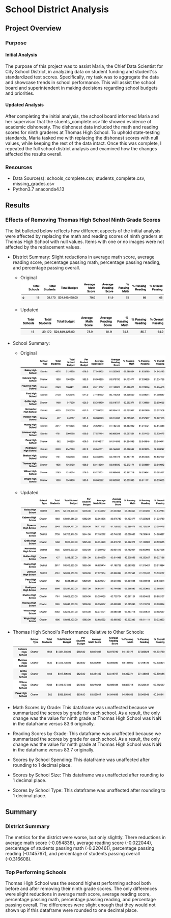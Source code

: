 # School District Analysis

## Project Overview

### Purpose

#### Initial Analysis
The purpose of this project was to assist Maria, the Chief Data Scientist for City School District, in analyzing data on student funding and student'ss standardized test scores. Specifically, my task was to aggregate the data and showcase trends in school performance. This will assist the school board and superintendent in making decisions regarding school budgets and priorities. 

#### Updated Analysis
After completing the initial analysis, the school board informed Maria and her supervisor that the stuents_complete.csv file showed evidence of academic dishonesty. The dishonest data included the math and reading scores for ninth graderes at Thomas High School. To uphold state-testing standards, Maria tasked me with replacing the dishonest scores with null values, while keeping the rest of the data intact. Once this was complete, I repeated the full school district analysis and examined how the changes affected the results overall. 

### Resources
- Data Source(s): schools_complete.csv, students_complete.csv, missing_grades.csv
- Python3.7 anaconda4.13

## Results

### Effects of Removing Thomas High School Ninth Grade Scores
The list bulleted below reflects how different aspects of the initial analysis were affected by replacing the math and reading scores of ninth graders at Thomas High School with null values. Items with one or no images were not affected by the replacement values.

- District Summary: Slight reductions in average math score, average reading score, percentage passing math, percentage passing reading, and percentage passing overall.
  - Original ![Original district summary](/Resources/district_summary_old.png?raw=true "Title")
 
  - Updated ![Updated district summary](/Resources/district_summary_new.png?raw=true "Title")
 
- School Summary: 
  - Original ![Original school summary](/Resources/school_summary_old.png?raw=true "Title")
 
  - Updated ![Updated school summary](/Resources/school_summary_new.png?raw=true "Title")
 
- Thomas High School's Performance Relative to Other Schools: 
![Updated top 5 schools summary](/Resources/top_schools_new.png?raw=true "Title")

- Math Scores by Grade: This dataframe was unaffected because we summarized the scores by grade for each school. As a result, the only change was the value for ninth grade at Thomas High School was NaN in the dataframe versus 83.6 originally.

- Reading Scores by Grade: This dataframe was unaffected because we summarized the scores by grade for each school. As a result, the only change was the value for ninth grade at Thomas High School was NaN in the dataframe versus 83.7 originally.

- Scores by School Spending: This dataframe was unaffected after rounding to 1 decimal place.
- Scores by School Size: This dataframe was unaffected after rounding to 1 decimal place.
- Scores by School Type: This dataframe was unaffected after rounding to 1 decimal place.


## Summary

### District Summary
The metrics for the district were worse, but only slightly. There reductions in average math score (-0.054838), average reading score (-0.022044), percentage of students passing math (-0.220461), percentage passing reading (-0.145797), and percentage of students passing overall (-0.316608).

### Top Performing Schools
Thomas High School was the second highest performing school both before and after removing their ninth grade scores. The only differences were slight reductions in average math score, average reading score, percentage passing math, percentage passing reading, and percentage passing overall. The differences were slight enough that they would not shown up if this dataframe were rounded to one decimal place.
